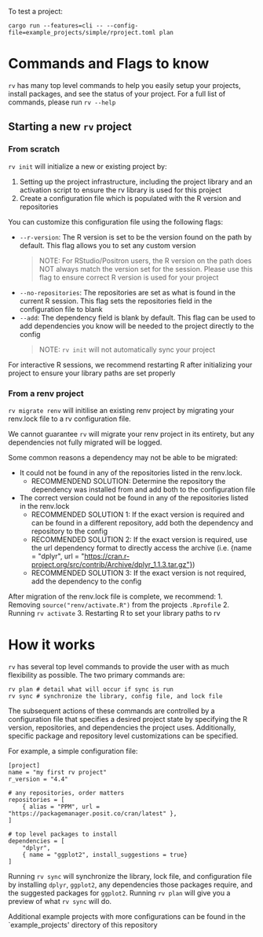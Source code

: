 To test a project:

```
cargo run --features=cli -- --config-file=example_projects/simple/rproject.toml plan
```
# Commands and Flags to know

`rv` has many top level commands to help you easily setup your projects, install packages, and see the status of your project. For a full list of commands, please run `rv --help`

## Starting a new `rv` project

### From scratch
`rv init` will initialize a new or existing project by:
1. Setting up the project infrastructure, including the project library and an activation script to ensure the rv library is used for this project
2. Create a configuration file which is populated with the R version and repositories

You can customize this configuration file using the following flags:
* `--r-version`: The R version is set to be the version found on the path by default. This flag allows you to set any custom version
    > NOTE: For RStudio/Positron users, the R version on the path does NOT always match the version set for the session. Please use this flag to ensure correct R version is used for your project
* `--no-repositories`: The repositories are set as what is found in the current R session. This flag sets the repositories field in the configuration file to blank
* `--add`: The dependency field is blank by default. This flag can be used to add dependencies you know will be needed to the project directly to the config
    > NOTE: `rv init` will not automatically sync your project

For interactive R sessions, we recommend restarting R after initializing your project to ensure your library paths are set properly

### From a renv project
`rv migrate renv` will initilise an existing renv project by migrating your renv.lock file to a rv configuration file.

We cannot guarantee `rv` will migrate your renv project in its entirety, but any dependencies not fully migrated will be logged.

Some common reasons a dependency may not be able to be migrated:
* It could not be found in any of the repositories listed in the renv.lock. 
    * RECOMMENDEND SOLUTION: Determine the repository the dependency was installed from and add both to the configuration file
* The correct version could not be found in any of the repositories listed in the renv.lock
    * RECOMMENDED SOLUTION 1: If the exact version is required and can be found in a different repository, add both the dependency and repository to the config
    * RECOMMENDED SOLUTION 2: If the exact version is required, use the url dependency format to directly access the archive (i.e. {name = "dplyr", url = "https://cran.r-project.org/src/contrib/Archive/dplyr_1.1.3.tar.gz"})
    * RECOMMENDED SOLUTION 3: If the exact version is not required, add the dependency to the config

After migration of the renv.lock file is complete, we recommend:
    1. Removing `source("renv/activate.R")` from the projects `.Rprofile`
    2. Running `rv activate`
    3. Restarting R to set your library paths to rv



# How it works

`rv` has several top level commands to provide the user with as much flexibility as possible. The two primary commands are:
```
rv plan # detail what will occur if sync is run
rv sync # synchronize the library, config file, and lock file
```

The subsequent actions of these commands are controlled by a configuration file that specifies a desired project state by specifying the R version, repositories, and dependencies the project uses. Additionally, specific package and repository level customizations can be specified.

For example, a simple configuration file:
```
[project]
name = "my first rv project"
r_version = "4.4"

# any repositories, order matters
repositories = [
    { alias = "PPM", url = "https://packagemanager.posit.co/cran/latest" },
]

# top level packages to install
dependencies = [
    "dplyr",
    { name = "ggplot2", install_suggestions = true}
]
```

Running `rv sync` will synchronize the library, lock file, and configuration file by installing `dplyr`, `ggplot2`, any dependencies those packages require, and the suggested packages for `ggplot2`. Running `rv plan` will give you a preview of what `rv sync` will do.

Additional example projects with more configurations can be found in the `example_projects' directory of this repository